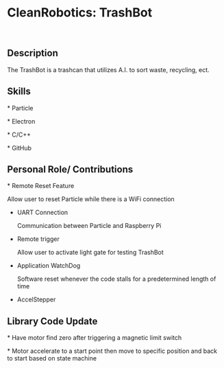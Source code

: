 <h1>CleanRobotics: TrashBot</h1></br>

<h2> Description</h2>
<p> The TrashBot is a trashcan that utilizes A.I. to sort waste, recycling, ect. <p>

<h2> Skills </h2>
<p>* Particle </p>
<p>* Electron </p>
<p>* C/C++ </p>
<p>* GitHub </p>

<h2> Personal Role/ Contributions</h2>
* Remote Reset Feature
    <p>Allow user to reset Particle while there is a WiFi connection<p>
  
* UART Connection
    <p>Communication between Particle and Raspberry Pi<p>

* Remote trigger
    <p> Allow user to activate light gate for testing TrashBot<p>
  
* Application WatchDog
    <p>Software reset whenever the code stalls for a predetermined length of time<p>
  
* AccelStepper

<h2> Library Code Update</h2>
<p>* Have motor find zero after triggering a magnetic limit switch</p>
<p>* Motor accelerate to a start point then move to specific position and back to start based on state machine<p>
